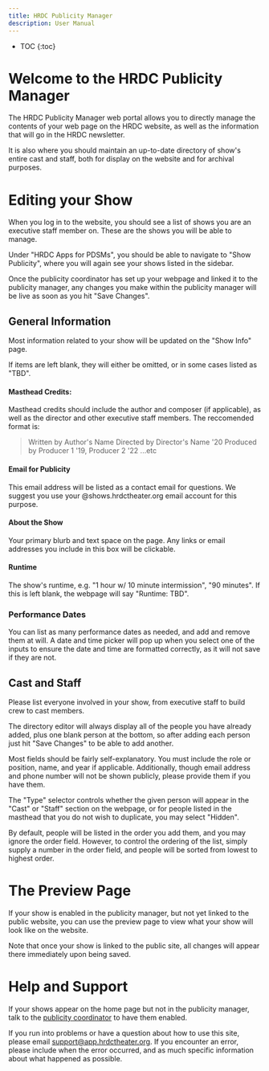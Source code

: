 ```yaml
---
title: HRDC Publicity Manager
description: User Manual
---
```


* TOC
{:toc}

# Welcome to the HRDC Publicity Manager

The HRDC Publicity Manager web portal allows you to directly manage the
contents of your web page on the HRDC website, as well as the information that
will go in the HRDC newsletter.

It is also where you should maintain an up-to-date directory of show's entire
cast and staff, both for display on the website and for archival purposes.

# Editing your Show

When you log in to the website, you should see a list of shows you are an
executive staff member on. These are the shows you will be able to manage.

Under "HRDC Apps for PDSMs", you should be able to navigate to "Show
Publicity", where you will again see your shows listed in the sidebar.

Once the publicity coordinator has set up your webpage and linked it to the
publicity manager, any changes you make within the publicity manager will be
live as soon as you hit "Save Changes".

## General Information

Most information related to your show will be updated on the "Show Info" page.

If items are left blank, they will either be omitted, or in some cases listed
as "TBD".

#### Masthead Credits:

Masthead credits should include the author and composer (if applicable), as
well as the director and other executive staff members. The reccomended
format is:

> Written by Author's Name
> Directed by Director's Name '20
> Produced by Producer 1 '19, Producer 2 '22
> ...etc

#### Email for Publicity

This email address will be listed as a contact email for questions. We suggest
you use your @shows.hrdctheater.org email account for this purpose.

#### About the Show

Your primary blurb and text space on the page. Any links or email addresses
you include in this box will be clickable.

#### Runtime

The show's runtime, e.g. "1 hour w/ 10 minute intermission", "90 minutes". If
this is left blank, the webpage will say "Runtime: TBD".

### Performance Dates

You can list as many performance dates as needed, and add and remove them at
will. A date and time picker will pop up when you select one of the inputs to
ensure the date and time are formatted correctly, as it will not save if they
are not.

## Cast and Staff

Please list everyone involved in your show, from executive staff to build crew
to cast members.

The directory editor will always display all of the people you have already
added, plus one blank person at the bottom, so after adding each person just
hit "Save Changes" to be able to add another.

Most fields should be fairly self-explanatory. You must include the role or
position, name, and year if applicable. Additionally, though email address and
phone number will not be shown publicly, please provide them if you have them.

The "Type" selector controls whether the given person will appear in the "Cast"
or "Staff" section on the webpage, or for people listed in the masthead that
you do not wish to duplicate, you may select "Hidden".

By default, people will be listed in the order you add them, and you may ignore
the order field. However, to control the ordering of the list, simply supply a
number in the order field, and people will be sorted from lowest to highest
order.

# The Preview Page

If your show is enabled in the publicity manager, but not yet linked to the
public website, you can use the preview page to view what your show will look
like on the website.

Note that once your show is linked to the public site, all changes will appear
there immediately upon being saved.

# Help and Support

If your shows appear on the home page but not in the publicity manager,
talk to the [publicity coordinator](mailto:publicity@hrdctheater.org) to
have them enabled.

If you run into problems or have a question about how to use this site, please
email [support@app.hrdctheater.org](mailto:support@app.hrdctheater.org). If you
encounter an error, please include when the error occurred, and as much
specific information about what happened as possible.
